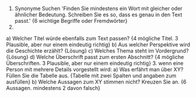 1. Synonyme Suchen
'Finden Sie mindestens ein Wort mit gleicher oder ähnlicher Bedeutung. Schreiben Sie es so, dass es genau in den Text passt.'
{6 wichtige Begriffe oder Fremdwörter}
2. 
a) Welcher Titel würde ebenfalls zum Text passen?
{4 mögliche Titel. 3 Plausible, aber nur einem eindeutig richtig}
b) Aus welcher Perspektive wird die Geschichte erzählt?
{Lösung}
c) Welches Thema steht im Vordergrund?
{Lösung}
d) Welche Überschrift passt zum ersten Abschnitt?
{4 mögliche Überschriften. 3 Plausible, aber nur einem eindeutig richtig}
3. wenn eine Person mit mehrere Details vorgestellt wird: 
a) Was erfährt man über XY? Füllen Sie die Tabelle aus.
{Tabelle mit zwei Spalten und angaben zum ausfüllen}
b) Welche Aussagen zum XY stimmen nicht? Kreuzen Sie an.
{6 Aussagen. mindestens 2 davon falsch}